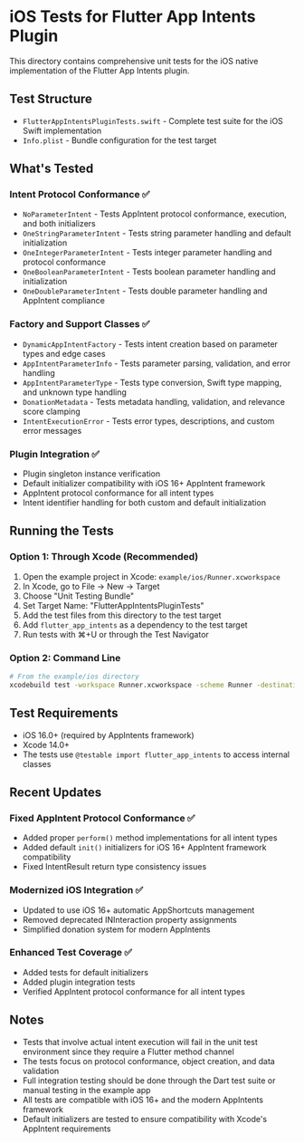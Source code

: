 # iOS Tests for Flutter App Intents Plugin

This directory contains comprehensive unit tests for the iOS native implementation of the Flutter App Intents plugin.

## Test Structure

- `FlutterAppIntentsPluginTests.swift` - Complete test suite for the iOS Swift implementation
- `Info.plist` - Bundle configuration for the test target

## What's Tested

### Intent Protocol Conformance ✅
- `NoParameterIntent` - Tests AppIntent protocol conformance, execution, and both initializers
- `OneStringParameterIntent` - Tests string parameter handling and default initialization
- `OneIntegerParameterIntent` - Tests integer parameter handling and protocol conformance
- `OneBooleanParameterIntent` - Tests boolean parameter handling and initialization
- `OneDoubleParameterIntent` - Tests double parameter handling and AppIntent compliance

### Factory and Support Classes ✅
- `DynamicAppIntentFactory` - Tests intent creation based on parameter types and edge cases
- `AppIntentParameterInfo` - Tests parameter parsing, validation, and error handling
- `AppIntentParameterType` - Tests type conversion, Swift type mapping, and unknown type handling
- `DonationMetadata` - Tests metadata handling, validation, and relevance score clamping
- `IntentExecutionError` - Tests error types, descriptions, and custom error messages

### Plugin Integration ✅
- Plugin singleton instance verification
- Default initializer compatibility with iOS 16+ AppIntent framework
- AppIntent protocol conformance for all intent types
- Intent identifier handling for both custom and default initialization

## Running the Tests

### Option 1: Through Xcode (Recommended)
1. Open the example project in Xcode: `example/ios/Runner.xcworkspace`
2. In Xcode, go to File → New → Target
3. Choose "Unit Testing Bundle" 
4. Set Target Name: "FlutterAppIntentsPluginTests"
5. Add the test files from this directory to the test target
6. Add `flutter_app_intents` as a dependency to the test target
7. Run tests with ⌘+U or through the Test Navigator

### Option 2: Command Line
```bash
# From the example/ios directory
xcodebuild test -workspace Runner.xcworkspace -scheme Runner -destination 'platform=iOS Simulator,name=iPhone 14'
```

## Test Requirements

- iOS 16.0+ (required by AppIntents framework)
- Xcode 14.0+
- The tests use `@testable import flutter_app_intents` to access internal classes

## Recent Updates

### Fixed AppIntent Protocol Conformance ✅
- Added proper `perform()` method implementations for all intent types
- Added default `init()` initializers for iOS 16+ AppIntent framework compatibility
- Fixed IntentResult return type consistency issues

### Modernized iOS Integration ✅
- Updated to use iOS 16+ automatic AppShortcuts management
- Removed deprecated INInteraction property assignments
- Simplified donation system for modern AppIntents

### Enhanced Test Coverage ✅
- Added tests for default initializers
- Added plugin integration tests
- Verified AppIntent protocol conformance for all intent types

## Notes

- Tests that involve actual intent execution will fail in the unit test environment since they require a Flutter method channel
- The tests focus on protocol conformance, object creation, and data validation
- Full integration testing should be done through the Dart test suite or manual testing in the example app
- All tests are compatible with iOS 16+ and the modern AppIntents framework
- Default initializers are tested to ensure compatibility with Xcode's AppIntent requirements